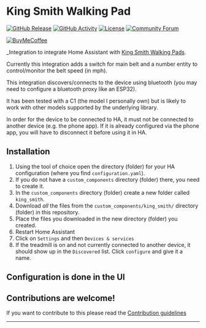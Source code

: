 # King Smith Walking Pad

[![GitHub Release][releases-shield]][releases]
[![GitHub Activity][commits-shield]][commits]
[![License][license-shield]](LICENSE)
[![Community Forum][forum-shield]][forum]

[![BuyMeCoffee][buymecoffeebadge]][buymecoffee]


_Integration to integrate Home Assistant with [King Smith Walking Pads][king_smith].

Currently this integration adds a switch for main belt and a number entity to control/monitor the belt speed (in mph).

This integration discovers/connects to the device using bluetooth (you may need to configure a bluetooth proxy like an ESP32).

It has been tested with a C1 (the model I personally own) but is likely to work with other models supported by the underlying library.

In order for the device to be connected to HA, it must not be connected to another device (e.g. the phone app). If it is already configured via the phone app, you will have to disconnect it before using it in HA.

## Installation

1. Using the tool of choice open the directory (folder) for your HA configuration (where you find `configuration.yaml`).
1. If you do not have a `custom_components` directory (folder) there, you need to create it.
1. In the `custom_components` directory (folder) create a new folder called `king_smith`.
1. Download _all_ the files from the `custom_components/king_smith/` directory (folder) in this repository.
1. Place the files you downloaded in the new directory (folder) you created.
1. Restart Home Assistant
1. Click on `Settings` and then `Devices & services`
1. If the treadmill is on and not currently connected to another device, it should show up in the `Discovered` list. Click `configure` and give it a name.

## Configuration is done in the UI

## Contributions are welcome!

If you want to contribute to this please read the [Contribution guidelines](CONTRIBUTING.md)

***

[king_smith]: https://github.com/ludeeus/integration_blueprint
[buymecoffee]: https://www.buymeacoffee.com/indiefan
[buymecoffeebadge]: https://img.shields.io/badge/buy%20me%20a%20coffee-donate-yellow.svg?style=for-the-badge
[commits-shield]: https://img.shields.io/github/commit-activity/y/indiefan/king_smith.svg?style=for-the-badge
[commits]: https://github.com/indiefan/king_smith/commits/main
[exampleimg]: example.png
[forum-shield]: https://img.shields.io/badge/community-forum-brightgreen.svg?style=for-the-badge
[forum]: https://community.home-assistant.io/
[license-shield]: https://img.shields.io/github/license/indiefan/king_smith.svg?style=for-the-badge
[releases-shield]: https://img.shields.io/github/release/indiefan/king_smith.svg?style=for-the-badge
[releases]: https://github.com/indiefan/king_smith/releases
